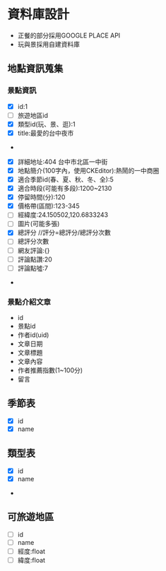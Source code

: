 # 資料庫設計
- 正餐的部分採用GOOGLE PLACE API
- 玩與景採用自建資料庫

## 地點資訊蒐集

### 景點資訊
- [x] id:1
- [ ] 旅遊地區id
- [x] 類型id(玩、景、逛):1
- [x] title:最愛的台中夜市
- <!--- [ ] 地點名稱:一中街/-->
- [x] 詳細地址:404 台中市北區一中街
- [x] 地點簡介(100字內，使用CKEditor):熱鬧的一中商圈
- [x] 適合季節id(春、夏、秋、冬、全):5 <!---現在是單選未來會加入多選/-->
- [x] 適合時段(可能有多段):1200~2130
- [x] 停留時間(分):120
- [x] 價格帶(區間):123-345
- [ ] 經緯度:24.150502,120.6833243
- [ ] 圖片(可能多張)
- [x] 總評分 //評分=總評分/總評分次數
- [ ] 總評分次數
- [ ] 網友評論:{}
- [ ] 評論點讚:20
- [ ] 評論點噓:7
- 
### 景點介紹文章
- id
- 景點id
- 作者id(uid)
- 文章日期
- 文章標題
- 文章內容
- 作者推薦指數(1~100分)
- 留言

##  季節表
 - [x] id 
 - [x] name

## 類型表
 - [x] id
 - [x] name
 - 

## 可旅遊地區
 - [ ] id
 - [ ] name
 - [ ] 經度:float
 - [ ] 緯度:float